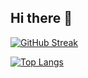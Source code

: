 ## Hi there 👋

[![GitHub Streak](https://github-readme-streak-stats.herokuapp.com/?user=Geovane-Araujo&theme=dark&background=000000)](https://git.io/streak-stats)

[![Top Langs](https://github-readme-stats.vercel.app/api/top-langs/?username=Geovane-Araujo&layout=compact&theme=vision-friendly-dark)](https://github.com/anuraghazra/github-readme-stats)
